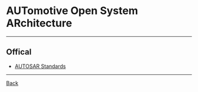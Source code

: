 # AUTomotive Open System ARchitecture

---

## Offical

- [AUTOSAR Standards](https://www.autosar.org/standards)

---

[Back](./../readme.md)
